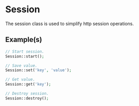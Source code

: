 # Session

The session class is used to simplify http session operations.

## Example(s)

```php
// Start session.
Session::start();

// Save value.
Session::set('key', 'value');

// Get value.
Session::get('key');

// Destroy session.
Session::destroy();
```
